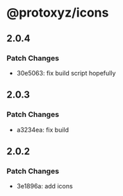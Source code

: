 # @protoxyz/icons

## 2.0.4

### Patch Changes

-   30e5063: fix build script hopefully

## 2.0.3

### Patch Changes

-   a3234ea: fix build

## 2.0.2

### Patch Changes

-   3e1896a: add icons
